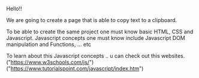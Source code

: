 Hello!!

We are going to create a page that is able to copy text to a clipboard.

To be able to create the same project one must know basic HTML, CSS and Javascript.  Javascript concepts one must know include Javascript DOM manipulation and Functions, ... etc

To learn about this Javascript concepts .. u can check out this websites.
("https://www.w3schools.com/js/")
("https://www.tutorialspoint.com/javascript/index.htm")

